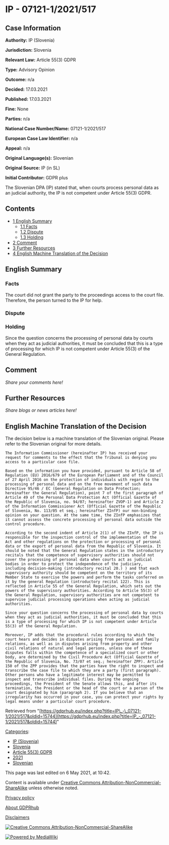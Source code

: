 # IP - 07121-1/2021/517

## Case Information

**Authority:** IP (Slovenia)

**Jurisdiction:** Slovenia

**Relevant Law:** Article 55(3) GDPR

**Type:** Advisory Opinion

**Outcome:** n/a

**Decided:** 17.03.2021

**Published:** 17.03.2021

**Fine:** None

**Parties:** n/a

**National Case Number/Name:** 07121-1/2021/517

**European Case Law Identifier:** n/a

**Appeal:** n/a

**Original Language(s):** Slovenian

**Original Source:** IP (in SL)

**Initial Contributor:** GDPR plus

The Slovenian DPA (IP) stated that, when courts process personal data as an judicial authority, the IP is not competent under Article 55(3) GDPR.

## Contents

*   [1 English Summary](#English_Summary)
    *   [1.1 Facts](#Facts)
    *   [1.2 Dispute](#Dispute)
    *   [1.3 Holding](#Holding)
*   [2 Comment](#Comment)
*   [3 Further Resources](#Further_Resources)
*   [4 English Machine Translation of the Decision](#English_Machine_Translation_of_the_Decision)

## English Summary

### Facts

The court did not grant the party to the proceedings access to the court file. Therefore, the person turned to the IP for help.

### Dispute

### Holding

Since the question concerns the processing of personal data by courts when they act as judicial authorities, it must be concluded that this is a type of processing for which IP is not competent under Article 55(3) of the General Regulation.

## Comment

_Share your comments here!_

## Further Resources

_Share blogs or news articles here!_

## English Machine Translation of the Decision

The decision below is a machine translation of the Slovenian original. Please refer to the Slovenian original for more details.

```
The Information Commissioner (hereinafter IP) has received your request for comments to the effect that the Tribunal is denying you access to a particular case file.

Based on the information you have provided, pursuant to Article 58 of Regulation (EU) 2016/679 of the European Parliament and of the Council of 27 April 2016 on the protection of individuals with regard to the processing of personal data and on the free movement of such data Directive 95/46 / EC (General Regulation on Data Protection; hereinafter the General Regulation), point 7 of the first paragraph of Article 49 of the Personal Data Protection Act (Official Gazette of the Republic of Slovenia, no. 94/07; hereinafter ZVOP-1) and Article 2 of the Information Commissioner Act (Official Gazette of the Republic of Slovenia, No. 113/05 et seq.; hereinafter ZInfP) our non-binding opinion on your question. At the same time, the ZInfP emphasizes that it cannot assess the concrete processing of personal data outside the control procedure.

According to the second indent of Article 2(1) of the ZInfP, the IP is responsible for the inspection control of the implementation of the Act and other regulations on the protection or processing of personal data or the export of personal data from the Republic of Slovenia. It should be noted that the General Regulation states in the introductory recitals that the competence of supervisory authorities should not cover the processing of personal data when courts act as judicial bodies in order to protect the independence of the judiciary, including decision-making (introductory recital 20.) ) and that each supervisory authority should be competent on the territory of its Member State to exercise the powers and perform the tasks conferred on it by the general Regulation (introductory recital 122). This is reflected in Article 55 of the General Regulation, which sets out the powers of the supervisory authorities. According to Article 55(3) of the General Regulation, supervisory authorities are not competent to supervise judicial processing operations when acting as judicial authorities.

Since your question concerns the processing of personal data by courts when they act as judicial authorities, it must be concluded that this is a type of processing for which IP is not competent under Article 55(3) of the General Regulation.

Moreover, IP adds that the procedural rules according to which the court hears and decides in disputes arising from personal and family relations, as well as in disputes arising from property and other civil relations of natural and legal persons, unless one of these disputes falls within the competence of a specialized court or other body, are determined by the Civil Procedure Act (Official Gazette of the Republic of Slovenia, No. 73/07 et seq.; hereinafter ZPP). Article 150 of the ZPP provides that the parties have the right to inspect and transcribe the case file to which they are a party (first paragraph). Other persons who have a legitimate interest may be permitted to inspect and transcribe individual files. During the ongoing proceedings, the President of the Senate allows this, and after its termination, the President or the head of the court or a person of the court designated by him (paragraph 2). If you believe that an irregularity has occurred in your case, you can protect your rights by legal means under a particular court procedure.

```

Retrieved from "[https://gdprhub.eu/index.php?title=IP\_-\_07121-1/2021/517&oldid=15744](https://gdprhub.eu/index.php?title=IP_-_07121-1/2021/517&oldid=15744)"

[Categories](/index.php?title=Special:Categories "Special:Categories"):

*   [IP (Slovenia)](/index.php?title=Category:IP_\(Slovenia\) "Category:IP (Slovenia)")
*   [Slovenia](/index.php?title=Category:Slovenia "Category:Slovenia")
*   [Article 55(3) GDPR](/index.php?title=Category:Article_55\(3\)_GDPR "Category:Article 55(3) GDPR")
*   [2021](/index.php?title=Category:2021 "Category:2021")
*   [Slovenian](/index.php?title=Category:Slovenian "Category:Slovenian")

This page was last edited on 6 May 2021, at 10:42.

Content is available under [Creative Commons Attribution-NonCommercial-ShareAlike](https://creativecommons.org/licenses/by-nc-sa/4.0/) unless otherwise noted.

[Privacy policy](/index.php?title=GDPRhub:Privacy_policy)

[About GDPRhub](/index.php?title=GDPRhub:About)

[Disclaimers](/index.php?title=GDPRhub:General_disclaimer)

[![Creative Commons Attribution-NonCommercial-ShareAlike](/resources/assets/licenses/cc-by-nc-sa.png)](https://creativecommons.org/licenses/by-nc-sa/4.0/)

[![Powered by MediaWiki](/resources/assets/poweredby_mediawiki_88x31.png)](https://www.mediawiki.org/)